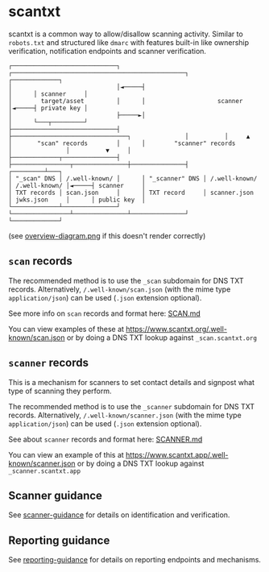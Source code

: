 # scantxt

scantxt is a common way to allow/disallow scanning activity. Similar to `robots.txt` and structured like `dmarc` with features built-in like ownership verification, notification endpoints and scanner verification.

```
┌─────────────────────────────┐      ┌────────────────────────────────────────────────┐      ┌─────────────┐
│                             │◄─────┤                                                │      │ scanner     │
│        target/asset         │      │                    scanner                     │◄─────┤ private key │
│                             ├─────►│                                                │      └───┬─────────┘
├─────────────────────────────┤      ├────────────────────────────────┐               │          │     ▲
│       "scan" records        │      │        "scanner" records       │               │          ▼     │
├─────────────┬───────────────┤      ├────────────────┬───────────────┼───────────────┤      ┌─────────┴───┐
│ "_scan" DNS │ /.well-known/ │      │ "_scanner" DNS │ /.well-known/ │ /.well-known/ │◄─────┤ scanner     │
│ TXT records │ scan.json     │      │ TXT record     │ scanner.json  │ jwks.json     │      │ public key  │
└─────────────┴───────────────┘      └────────────────┴───────────────┴───────────────┘      └─────────────┘
```
(see [overview-diagram.png](overview-diagram.png) if this doesn't render correctly)

## `scan` records

The recommended method is to use the `_scan` subdomain for DNS TXT records. Alternatively, `/.well-known/scan.json` (with the mime type `application/json`) can be used (`.json` extension optional).

See more info on `scan` records and format here: [SCAN.md](SCAN.md)

You can view examples of these at <https://www.scantxt.org/.well-known/scan.json> or by doing a DNS TXT lookup against `_scan.scantxt.org`

## `scanner` records

This is a mechanism for scanners to set contact details and signpost what type of scanning they perform.

The recommended method is to use the `_scanner` subdomain for DNS TXT records. Alternatively, `/.well-known/scanner.json` (with the mime type `application/json`) can be used (`.json` extension optional).

See about `scanner` records and format here: [SCANNER.md](SCANNER.md)

You can view an example of this at <https://www.scantxt.app/.well-known/scanner.json> or by doing a DNS TXT lookup against `_scanner.scantxt.app`

## Scanner guidance

See [scanner-guidance](scanner-guidance.md) for details on identification and verification.

## Reporting guidance

See [reporting-guidance](reporting-guidance.md) for details on reporting endpoints and mechanisms.
